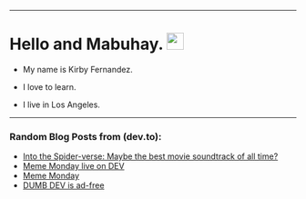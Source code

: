 
<img src="https://komarev.com/ghpvc/?username=kirbygit&style=flat-square&color=blue" alt=""/>

---
<h1>
  Hello and Mabuhay.
  <img src="https://media.giphy.com/media/hvRJCLFzcasrR4ia7z/giphy.gif" width="30px"/>
</h1>

- My name is Kirby Fernandez.

- I love to learn.

- I live in Los Angeles.

---

### Random Blog Posts from (dev.to):
<!-- BLOG-POST-LIST:START -->
- [Into the Spider-verse: Maybe the best movie soundtrack of all time?](https://dev.to/ben/into-the-spider-verse-maybe-the-best-movie-soundtrack-of-all-time-393f)
- [Meme Monday live on DEV](https://dev.to/ben/meme-monday-live-on-dev-k16)
- [Meme Monday](https://dev.to/ben/meme-monday-9dh)
- [DUMB DEV is ad-free](https://dev.to/ben/dumb-dev-is-ad-free-237j)
<!-- BLOG-POST-LIST:END -->

